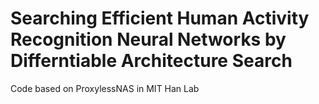 # Searching Efficient Human Activity Recognition Neural Networks by Differntiable Architecture Search
Code based on ProxylessNAS in MIT Han Lab
